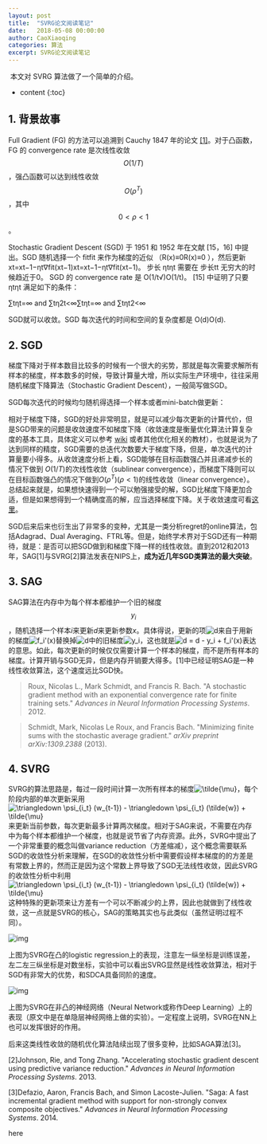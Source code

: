 ```yaml
---
layout: post
title:  "SVRG论文阅读笔记"
date:   2018-05-08 00:00:00
author: CaoXiaoqing
categories: 算法
excerpt: SVRG论文阅读笔记
---
```


​	本文对 SVRG 算法做了一个简单的介绍。

* content
{:toc}

## 1. 背景故事

Full Gradient (FG) 的方法可以追溯到 Cauchy 1847 年的论文 [[1]](#cauchy)。对于凸函数，FG 的 convergence rate 是次线性收敛 $$O(1/T)$$，强凸函数可以达到线性收敛 $$O(\rho^T)$$ ，其中 $$0<\rho<1$$。

Stochastic Gradient Descent (SGD) 于 1951 和 1952 年在文献 [15，16] 中提出。SGD 随机选择一个 fitfit 来作为梯度的近似 （R(x)≡0R(x)≡0 ），然后更新 xt=xt−1−ηt∇fit(xt−1)xt=xt−1−ηt∇fit(xt−1)。 步长 ηtηt 需要在 步长tt 无穷大的时候趋近于0。 SGD 的 convergence rate 是 O(1/t√)O(1/t)。 [15] 中证明了只要 ηtηt 满足如下的条件：

∑tηt=∞ and  ∑tη2t<∞∑tηt=∞ and  ∑tηt2<∞

SGD就可以收敛。SGD 每次迭代的时间和空间的复杂度都是 O(d)O(d).



## 2. SGD



梯度下降对于样本数目比较多的时候有一个很大的劣势，那就是每次需要求解所有样本的梯度，样本数多的时候，导致计算量大增，所以实际生产环境中，往往采用随机梯度下降算法（Stochastic Gradient Descent），一般简写做SGD。

SGD每次迭代的时候均匀随机得选择一个样本或者mini-batch做更新：

相对于梯度下降，SGD的好处非常明显，就是可以减少每次更新的计算代价，但是SGD带来的问题是收敛速度不如梯度下降（收敛速度是衡量优化算法计算复杂度的基本工具，具体定义可以参考 [wiki](https://en.wikipedia.org/wiki/Rate_of_convergence "Rate_of_convergence") 或者其他优化相关的教材），也就是说为了达到同样的精度，SGD需要的总迭代次数要大于梯度下降，但是，单次迭代的计算量要小得多。从收敛速度分析上看，SGD能够在目标函数强凸并且递减步长的情况下做到 $O(1/T)$的次线性收敛（sublinear convergence），而梯度下降则可以在目标函数强凸的情况下做到$O(\rho^T) (\rho<1)$的线性收敛（linear convergence）。总结起来就是，如果想快速得到一个可以勉强接受的解，SGD比梯度下降更加合适，但是如果想得到一个精确度高的解，应当选择梯度下降。关于收敛速度可看[这里](https://zhuanlan.zhihu.com/p/27644403)。

SGD后来后来也衍生出了非常多的变种，尤其是一类分析regret的online算法，包括Adagrad、Dual Averaging、FTRL等。但是，始终学术界对于SGD还有一种期待，就是：是否可以把SGD做到和梯度下降一样的线性收敛。直到2012和2013年，SAG[1]与SVRG[2]算法发表在NIPS上，**成为近几年SGD类算法的最大突破**。

## 3. SAG

SAG算法在内存中为每个样本都维护一个旧的梯度 $$y_i$$，随机选择一个样本$i$来更新$d$来更新参数$x$。具体得说，更新的项![d](https://www.zhihu.com/equation?tex=d)来自于用新的梯度![f_i'(x)](https://www.zhihu.com/equation?tex=f_i%27%28x%29)替换掉![d](https://www.zhihu.com/equation?tex=d)中的旧梯度![y_i](https://www.zhihu.com/equation?tex=y_i)，这也就是![d = d - y_i + f_i'(x)](https://www.zhihu.com/equation?tex=d+%3D+d+-+y_i+%2B+f_i%27%28x%29)表达的意思。如此，每次更新的时候仅仅需要计算一个样本的梯度，而不是所有样本的梯度。计算开销与SGD无异，但是内存开销要大得多。[1]中已经证明SAG是一种线性收敛算法，这个速度远比SGD快。

> Roux, Nicolas L., Mark Schmidt, and Francis R. Bach. "A stochastic gradient method with an exponential convergence rate for finite training sets." *Advances in Neural Information Processing Systems*. 2012. 

> Schmidt, Mark, Nicolas Le Roux, and Francis Bach. "Minimizing finite sums with the stochastic average gradient." *arXiv preprint arXiv:1309.2388* (2013).



## 4. SVRG

SVRG的算法思路是，每过一段时间计算一次所有样本的梯度![\tilde{\mu}](https://www.zhihu.com/equation?tex=%5Ctilde%7B%5Cmu%7D)，每个阶段内部的单次更新采用![\triangledown \psi_{i_t} (w_{t-1}) - \triangledown \psi_{i_t} (\tilde{w}) + \tilde{\mu}](https://www.zhihu.com/equation?tex=%5Ctriangledown+%5Cpsi_%7Bi_t%7D+%28w_%7Bt-1%7D%29+-+%5Ctriangledown+%5Cpsi_%7Bi_t%7D+%28%5Ctilde%7Bw%7D%29+%2B+%5Ctilde%7B%5Cmu%7D)来更新当前参数，每次更新最多计算两次梯度。相对于SAG来说，不需要在内存中为每个样本都维护一个梯度，也就是说节省了内存资源。此外，SVRG中提出了一个非常重要的概念叫做variance reduction（方差缩减），这个概念需要联系SGD的收敛性分析来理解，在SGD的收敛性分析中需要假设样本梯度的的方差是有常数上界的，然而正是因为这个常数上界导致了SGD无法线性收敛，因此SVRG的收敛性分析中利用![\triangledown \psi_{i_t} (w_{t-1}) - \triangledown \psi_{i_t} (\tilde{w}) + \tilde{\mu}](https://www.zhihu.com/equation?tex=%5Ctriangledown+%5Cpsi_%7Bi_t%7D+%28w_%7Bt-1%7D%29+-+%5Ctriangledown+%5Cpsi_%7Bi_t%7D+%28%5Ctilde%7Bw%7D%29+%2B+%5Ctilde%7B%5Cmu%7D)这种特殊的更新项来让方差有一个可以不断减少的上界，因此也就做到了线性收敛，这一点就是SVRG的核心，SAG的策略其实也与此类似（虽然证明过程不同）。

![img](https://pic3.zhimg.com/80/ce3d72bbf088fbca5b99e98aa26ef5ca_hd.jpg)

上图为SVRG在凸的logistic regression上的表现，注意左一纵坐标是训练误差，左二左三纵坐标是对数坐标，实验中可以看出SVRG显然是线性收敛算法，相对于SGD有非常大的优势，和SDCA具备同阶的速度。

![img](https://pic1.zhimg.com/80/88f8ef99bcc7d69c2100e3d2fef93cda_hd.jpg)

上图为SVRG在非凸的神经网络（Neural Network或称作Deep Learning）上的表现（原文中是在单隐层神经网络上做的实验）。一定程度上说明，SVRG在NN上也可以发挥很好的作用。

后来这类线性收敛的随机优化算法陆续出现了很多变种，比如SAGA算法[3]。

[2]Johnson, Rie, and Tong Zhang. "Accelerating stochastic gradient descent using predictive variance reduction." *Advances in Neural Information Processing Systems*. 2013.

[3]Defazio, Aaron, Francis Bach, and Simon Lacoste-Julien. "Saga: A fast incremental gradient method with support for non-strongly convex composite objectives." *Advances in Neural Information Processing Systems*. 2014.

<span id="cauchy">here</span>
